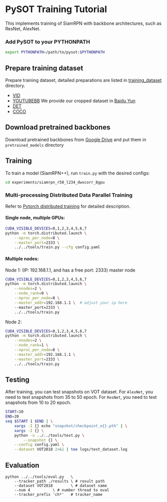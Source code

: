 # PySOT Training Tutorial

This implements training of SiamRPN with backbone architectures, such as ResNet, AlexNet.
### Add PySOT to your PYTHONPATH
```bash
export PYTHONPATH=/path/to/pysot:$PYTHONPATH
```

## Prepare training dataset
Prepare training dataset, detailed preparations are listed in [training_dataset](training_dataset) directory.
* [VID](http://image-net.org/challenges/LSVRC/2017/)
* [YOUTUBEBB](https://research.google.com/youtube-bb/) We provide our cropped dataset in [Baidu Yun](https://pan.baidu.com/s/1lTJQ2U1SpgTSRG5c8yE9hA)
* [DET](http://image-net.org/challenges/LSVRC/2017/)
* [COCO](http://cocodataset.org)

## Download pretrained backbones
Download pretrained backbones from [Google Drive](https://drive.google.com/drive/folders/1DuXVWVYIeynAcvt9uxtkuleV6bs6e3T9) and put them in `pretrained_models` directory

## Training

To train a model (SiamRPN++), run `train.py` with the desired configs:

```bash
cd experiments/siamrpn_r50_l234_dwxcorr_8gpu
```

### Multi-processing Distributed Data Parallel Training

Refer to [Pytorch distributed training](https://pytorch.org/docs/stable/distributed.html) for detailed description.

#### Single node, multiple GPUs:
```bash
CUDA_VISIBLE_DEVICES=0,1,2,3,4,5,6,7
python -m torch.distributed.launch \
    --nproc_per_node=8 \
    --master_port=2333 \
    ../../tools/train.py --cfg config.yaml
```

#### Multiple nodes:
Node 1: (IP: 192.168.1.1, and has a free port: 2333) master node
```bash
CUDA_VISIBLE_DEVICES=0,1,2,3,4,5,6,7
python -m torch.distributed.launch \
    --nnodes=2 \
    --node_rank=0 \
    --nproc_per_node=8 \
    --master_addr=192.168.1.1 \  # adjust your ip here
    --master_port=2333 \
    ../../tools/train.py
```
Node 2:
```bash
CUDA_VISIBLE_DEVICES=0,1,2,3,4,5,6,7
python -m torch.distributed.launch \
    --nnodes=2 \
    --node_rank=1 \
    --nproc_per_node=8 \
    --master_addr=192.168.1.1 \
    --master_port=2333 \
    ../../tools/train.py
```

## Testing
After training, you can test snapshots on VOT dataset.
For `AlexNet`, you need to test snapshots from 35 to 50 epoch. 
For `ResNet`, you need to test snapshots from 10 to 20 epoch.

```bash 
START=10
END=20
seq $START 1 $END | \
    xargs -I {} echo "snapshot/checkpoint_e{}.pth" | \
    xargs -I {} \ 
    python -u ../../tools/test.py \
        --snapshot {} \
	--config config.yaml \
	--dataset VOT2018 2>&1 | tee logs/test_dataset.log
```

## Evaluation
```
python ../../tools/eval.py 	 \
	--tracker_path ./results \ # result path
	--dataset VOT2018        \ # dataset name
	--num 4 		 \ # number thread to eval
	--tracker_prefix 'ch*'   # tracker_name
```
